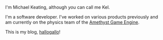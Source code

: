 I'm Michael Keating, although *you* can call me Kel.

I'm a software developer. I've worked on various products previously
and am currently on the physics team of the [Amethyst Game Engine][amethyst].

This is my blog, [hallogallo][]!

[amethyst]: https://amethyst.rs/
[hallogallo]: https://www.youtube.com/watch?v=zndpi8tNZyQ